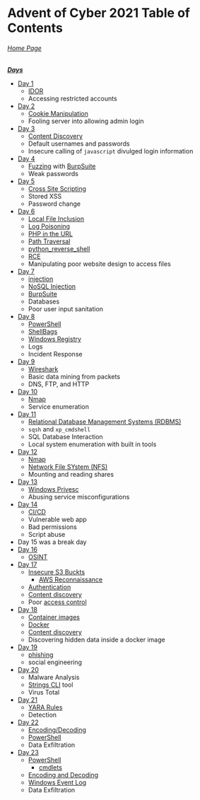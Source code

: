 # Advent of Cyber 2021 Table of Contents

###### [Home Page](https://tryhackme.com/room/adventofcyber3)

***<u>Days</u>***

- [Day 1](Day%201%20-%20Advent%20of%20Cyber%202021.md)
	- [IDOR](../../../knowledge-base/vulnerabilities/insecure_direct_object_reference-IDOR.md)
	- Accessing restricted accounts
- [Day 2](Day%202%20%20-%20Advent%20of%20Cyber%202021.md)
	- [Cookie Manipulation](../../../knowledge-base/vulnerabilities/cookie_manipulation.md)
	- Fooling server into allowing admin login
- [Day 3](Day%203%20%20-%20Advent%20of%20Cyber%202021.md)
	- [Content Discovery](../../../knowledge-base/concepts/web_tech/content_discovery.md)
	- Default usernames and passwords
	- Insecure calling of `javascript` divulged login information
- [Day 4](Day%204%20%20-%20Advent%20of%20Cyber%202021.md)
	- [Fuzzing](../../../knowledge-base/concepts/fuzzing.md) with [BurpSuite](../../../tools_and_tricks/tools/red/BurpSuite.md)
	- Weak passwords
- [Day 5](AoC_2021_Day05.md)
	- [Cross Site Scripting](../../../knowledge-base/vulnerabilities/cross_site_scripting_xss.md)
	- Stored XSS
	- Password change
- [Day 6](AoC_2021_Day06.md)
	- [Local File Inclusion](../../../knowledge-base/vulnerabilities/local_file_inclusion_LFI.md)
	- [Log Poisoning](../../../knowledge-base/vulnerabilities/log_poisoning.md)
	- [PHP in the URL](../../../tools_and_tricks/tricks/php_in_url.md)
	- [Path Traversal](../../../knowledge-base/vulnerabilities/path_traversal.md)
	- [python_reverse_shell](../../../exploits/reverse_shells/python/python_reverse_shell.py)
	- [RCE](../../../knowledge-base/vulnerabilities/remote_code_execution_rce.md)
	- Manipulating poor website design to access files
- [Day 7](AoC_2021_Day07.md)
	- [injection](../../../knowledge-base/vulnerabilities/injection.md)
	- [NoSQL Injection](../../../knowledge-base/vulnerabilities/nosql_injection.md)
	- [BurpSuite](../../../tools_and_tricks/tools/red/BurpSuite.md)
	- Databases
	- Poor user input sanitation
- [Day 8](AoC-2021_Day08.md)
	- [PowerShell](../../../tools_and_tricks/tools/powershell.md)
	- [ShellBags](../../../knowledge-base/concepts/shellbags.md)
	- [Windows Registry](../../../knowledge-base/concepts/windows_registry.md)
	- Logs
	- Incident Response
- [Day 9](AoC-2021_Day09.md)
	- [Wireshark](../../../tools_and_tricks/tools/wireshark.md)
	- Basic data mining from packets
	- DNS, FTP, and HTTP
- [Day 10](AoC-2021_Day10.md)
	- [Nmap](../../../tools_and_tricks/tools/Nmap.md)
	- Service enumeration
- [Day 11](AoC-2021_Day11.md)
	- [Relational Database Management Systems (RDBMS)](../../../knowledge-base/concepts/sql_rdbms.md)
	- `sqsh` and `xp_cmdshell`
	- SQL Database Interaction
	- Local system enumeration with built in tools
- [Day 12](AoC-2021_Day12.md)
	- [Nmap](../../../tools_and_tricks/tools/Nmap.md)
	- [Network File SYstem (NFS)](../../../knowledge-base/concepts/network_file_system_nfs.md)
	- Mounting and reading shares
- [Day 13](AoC-2021_Day13.md)
	- [Windows Privesc](../../../knowledge-base/vulnerabilities/privesc.md#Windows)
	- Abusing service misconfigurations
- [Day 14](AoC-2021_Day14.md)
	- [CI/CD](../../../knowledge-base/concepts/cicd.md)
	- Vulnerable web app
	- Bad permissions
	- Script abuse
- Day 15 was a break day
- [Day 16](AoC-2021_Day16.md)
	- [OSINT](../../../knowledge-base/concepts/OSINT.md)
- [Day 17](AoC-2021_Day17.md)
	- [Insecure S3 Buckts](../../../knowledge-base/vulnerabilities/insecure_s3_bucket_access.md)
		- [AWS Reconnaissance](../../../knowledge-base/vulnerabilities/insecure_s3_bucket_access.md#Reconnaissance)
	- [Authentication](../../../knowledge-base/concepts/authentication.md)
	- [Content discovery](../../../knowledge-base/concepts/web_tech/content_discovery.md)
	- Poor [access control](../../../knowledge-base/concepts/access_control.md)
- [Day 18](AoC-2021_Day18.md)
	- [Container images](../../../knowledge-base/concepts/container_images.md)
	- [Docker](../../../knowledge-base/concepts/docker.md)
	- [Content discovery](../../../knowledge-base/concepts/web_tech/content_discovery.md)
	- Discovering hidden data inside a docker image
- [Day 19](AoC-2021_Day19.md)
	- [phishing](../../../knowledge-base/concepts/phishing.md)
	- social engineering
- [Day 20](AoC-2021_Day20.md)
	- Malware Analysis
	- [Strings CLI](../../../tools_and_tricks/useful_binaries/strings_cli.md) tool
	- Virus Total
- [Day 21](AoC-2021_Day21.md)
	- [YARA Rules](../../../knowledge-base/concepts/yara_rules.md)
	- Detection
- [Day 22](AoC-2021_Day22.md)
	- [Encoding/Decoding](../../../knowledge-base/concepts/encoding_decoding.md)
	- [PowerShell](../../../tools_and_tricks/tools/powershell.md)
	- Data Exfiltration
- [Day 23](AoC-2021_Day23.md)
	- [PowerShell](../../../tools_and_tricks/tools/powershell.md)
		- [cmdlets](../../../tools_and_tricks/tools/powershell.md#command-lets)
	- [Encoding and Decoding](../../../knowledge-base/concepts/encoding_decoding.md)
	- [Windows Event Log](../../../knowledge-base/concepts/windows_event_log.md)
	- Data Exfiltration